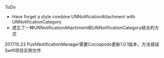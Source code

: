 _ToDo_<br/>

- Have forget a style combine UNNotificationAttachment with UNNotificationCategory<br/>
- 遗忘了一种UNNotificationAttachment和UNNotificationCategory结合的方式

2017.10.23 PushNotificationManager需要Cocoapods更新1.0.1版本，方法错误
Swift项目实例文件
